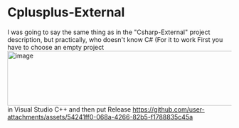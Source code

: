 # Cplusplus-External
I was going to say the same thing as in the "Csharp-External" project description, but practically, who doesn't know C# (For it to work First you have to choose an empty project <img width="675" height="123" alt="image" src="https://github.com/user-attachments/assets/ce089a7c-38d5-4327-8241-e5ed2debb25a" /> in Visual Studio C++ and then put Release 
https://github.com/user-attachments/assets/54241ff0-068a-4266-82b5-f1788835c45a
